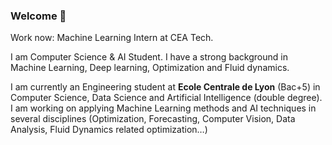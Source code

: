 ### Welcome 👋

Work now: Machine Learning Intern at CEA Tech.

I am Computer Science & AI Student. I have a strong background in Machine Learning, Deep learning, Optimization and Fluid dynamics.

I am currently an Engineering student at **Ecole Centrale de Lyon** (Bac+5) in Computer Science, Data Science and Artificial Intelligence (double degree). I am working on applying Machine Learning methods and AI techniques in several disciplines (Optimization, Forecasting, Computer Vision, Data Analysis, Fluid Dynamics related optimization…)

<!--
**anasselhoud/anasselhoud** is a ✨ _special_ ✨ repository because its `README.md` (this file) appears on your GitHub profile.

Here are some ideas to get you started:

- 🔭 I’m currently working on ...
- 🌱 I’m currently learning ...
- 👯 I’m looking to collaborate on ...
- 🤔 I’m looking for help with ...
- 💬 Ask me about ...
- 📫 How to reach me: ...
- 😄 Pronouns: ...
- ⚡ Fun fact: ...
-->
